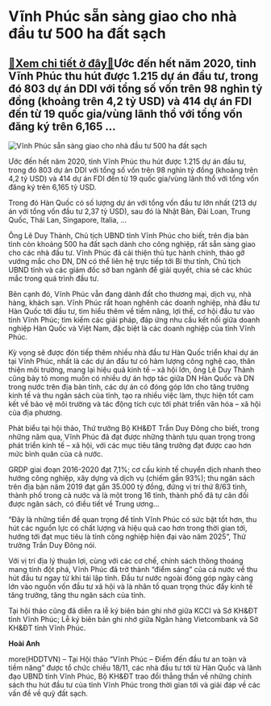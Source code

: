 Vĩnh Phúc sẵn sàng giao cho nhà đầu tư 500 ha đất sạch
======================================================

[:gift:Xem chi tiết ở đây:gift:](https://hddtvn.com/vinh-phuc-san-sang-giao-cho-nha-dau-tu-500-ha-dat-sach/)Ước đến hết năm 2020, tỉnh Vĩnh Phúc thu hút được 1.215 dự án đầu tư, trong đó 803 dự án DDI với tổng số vốn trên 98 nghìn tỷ đồng (khoảng trên 4,2 tỷ USD) và 414 dự án FDI đến từ 19 quốc gia/vùng lãnh thổ với tổng vốn đăng ký trên 6,165 …
-----------------------------------------------------------------------------------------------------------------------------------------------------------------------------------------------------------------------------------------------





![Vĩnh Phúc sẵn sàng giao cho nhà đầu tư 500 ha đất sạch](https://hddtvn.com/wp-content/uploads/2021/01/0401_thdt-thang-10-3.jpg "Vĩnh Phúc sẵn sàng giao cho nhà đầu tư 500 ha đất sạch")



Ước đến hết năm 2020, tỉnh Vĩnh Phúc thu hút được 1.215 dự án đầu tư, trong đó 803 dự án DDI với tổng số vốn trên 98 nghìn tỷ đồng (khoảng trên 4,2 tỷ USD) và 414 dự án FDI đến từ 19 quốc gia/vùng lãnh thổ với tổng vốn đăng ký trên 6,165 tỷ USD.


Trong đó Hàn Quốc có số lượng dự án với tổng vốn đầu tư lớn nhất (213 dự án với tổng vốn đầu tư 2,37 tỷ USD), sau đó là Nhật Bản, Đài Loan, Trung Quốc, Thái Lan, Singapore, Italia, …


Ông Lê Duy Thành, Chủ tịch UBND tỉnh Vĩnh Phúc cho biết, trên địa bàn tỉnh còn khoảng 500 ha đất sạch dành cho công nghiệp, rất sẵn sàng giao cho các nhà đầu tư. Vĩnh Phúc đã cải thiện thủ tục hành chính, tháo gỡ vướng mắc cho DN, DN có thể liên hệ trực tiếp tới Bí thư tỉnh, Chủ tịch UBND tỉnh và các giám đốc sở ban ngành để giải quyết, chia sẻ các khúc mắc trong quá trình đầu tư.


Bên cạnh đó, Vĩnh Phúc vẫn đang dành đất cho thương mại, dịch vụ, nhà hàng, khách sạn. Vĩnh Phúc rất hoan nghênh các doanh nghiệp, nhà đầu tư Hàn Quốc tới đầu tư, tìm hiểu thêm về tiềm năng, lợi thế, cơ hội đầu tư vào tỉnh Vĩnh Phúc; tìm kiếm các giải pháp, đáp ứng nhu cầu kết nối giữa doanh nghiệp Hàn Quốc và Việt Nam, đặc biệt là các doanh nghiệp của tỉnh Vĩnh Phúc.


Kỳ vọng sẽ được đón tiếp thêm nhiều nhà đầu tư Hàn Quốc triển khai dự án tại Vĩnh Phúc, nhất là các dự án đầu tư có hàm lượng công nghệ cao, thân thiện môi trường, mang lại hiệu quả kinh tế – xã hội lớn, ông Lê Duy Thành cũng bày tỏ mong muốn có nhiều dự án hợp tác giữa DN Hàn Quốc và DN trong nước trên địa bàn tỉnh, các dự án có đóng góp lớn cho tăng trưởng kinh tế và thu ngân sách của tỉnh, tạo ra nhiều việc làm, thực hiện tốt cam kết về bảo vệ môi trường và tác động tích cực tới phát triển văn hóa – xã hội của địa phương.


Phát biểu tại hội thảo, Thứ trưởng Bộ KH&ĐT Trần Duy Đông cho biết, trong những năm qua, Vĩnh Phúc đã đạt được những thành tựu quan trọng trong phát triển kinh tế – xã hội, với các mục tiêu tăng trưởng đạt được cao hơn mức bình quân của cả nước.


GRDP giai đoạn 2016-2020 đạt 7,1%; cơ cấu kinh tế chuyển dịch nhanh theo hướng công nghiệp, xây dựng và dịch vụ (chiếm gần 93%); thu ngân sách trên địa bàn năm 2019 đạt gần 35.000 tỷ đồng, đứng vị trí thứ 8/63 tỉnh, thành phố trong cả nước và là một trong 16 tỉnh, thành phố đã tự cân đối được ngân sách, có điều tiết về Trung ương…


“Đây là những tiền đề quan trọng để tỉnh Vĩnh Phúc có sức bật tốt hơn, thu hút các nguồn lực có chất lượng và hiệu quả cao hơn trong thời gian tới, hướng tới đạt mục tiêu là tỉnh công nghiệp hiện đại vào năm 2025”, Thứ trưởng Trần Duy Đông nói.


Với vị trí địa lý thuận lợi, cùng với các cơ chế, chính sách thông thoáng mang tính đột phá, Vĩnh Phúc đã trở thành “điểm sáng” của cả nước về thu hút đầu tư ngay từ khi tái lập tỉnh. Đầu tư nước ngoài đóng góp ngày càng lớn vào nguồn vốn đầu tư xã hội và là nhân tố quan trọng thúc đẩy kinh tế tăng trưởng, tăng thu ngân sách của tỉnh.


Tại hội thảo cũng đã diễn ra lễ ký biên bản ghi nhớ giữa KCCI và Sở KH&ĐT tỉnh Vĩnh Phúc; Lễ ký biên bản ghi nhớ giữa Ngân hàng Vietcombank và Sở KH&ĐT tỉnh Vĩnh Phúc.




**Hoài Anh**



more(HDDTVN) – Tại Hội thảo “Vĩnh Phúc – Điểm đến đầu tư an toàn và tiềm năng” được tổ chức chiều 18/11, các nhà đầu tư tới từ Hàn Quốc và lãnh đạo UBND tỉnh Vĩnh Phúc, Bộ KH&ĐT trao đổi thẳng thắn về những chính sách thu hút đầu tư của tỉnh Vĩnh Phúc trong thời gian tới và giải đáp về các vấn đề về quỹ đất sạch.

